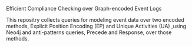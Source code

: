 
Efficient Compliance Checking over Graph-encoded Event Logs

This repositry collects queries for modeling event data over two encoded methods, Explicit Position Encoding (EP) and Unique Activities (UA) ,using Neo4j and anti-patterns queries, Precede and Response, over those methods.


